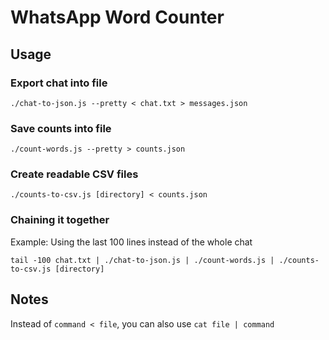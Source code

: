 # WhatsApp Word Counter

## Usage

### Export chat into file

```
./chat-to-json.js --pretty < chat.txt > messages.json
```

### Save counts into file

```
./count-words.js --pretty > counts.json
```

### Create readable CSV files

```
./counts-to-csv.js [directory] < counts.json
```

### Chaining it together

Example: Using the last 100 lines instead of the whole chat

```
tail -100 chat.txt | ./chat-to-json.js | ./count-words.js | ./counts-to-csv.js [directory]
```


## Notes

Instead of `command < file`, you can also use `cat file | command`
